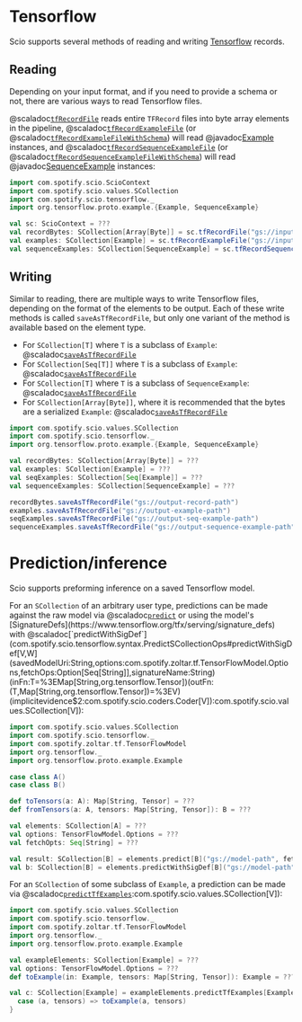 # Tensorflow

Scio supports several methods of reading and writing [Tensorflow](https://www.tensorflow.org/) records.

## Reading

Depending on your input format, and if you need to provide a schema or not, there are various ways to read Tensorflow files.

@scaladoc[`tfRecordFile`](com.spotify.scio.tensorflow.syntax.ScioContextOps#tfRecordFile(path:String,compression:org.apache.beam.sdk.io.Compression):com.spotify.scio.values.SCollection[Array[Byte]]) reads entire `TFRecord` files into byte array elements in the pipeline, @scaladoc[`tfRecordExampleFile`](com.spotify.scio.tensorflow.syntax.ScioContextOps#tfRecordExampleFile(path:String,compression:org.apache.beam.sdk.io.Compression):com.spotify.scio.values.SCollection[org.tensorflow.proto.example.Example]) (or @scaladoc[`tfRecordExampleFileWithSchema`](com.spotify.scio.tensorflow.syntax.ScioContextOps#tfRecordExampleFileWithSchema(path:String,schemaFilename:String,compression:org.apache.beam.sdk.io.Compression):(com.spotify.scio.values.SCollection[org.tensorflow.proto.example.Example],com.spotify.scio.values.DistCache[org.tensorflow.metadata.v0.Schema]))) will read @javadoc[Example](org.tensorflow.proto.example.Example) instances, and @scaladoc[`tfRecordSequenceExampleFile`](com.spotify.scio.tensorflow.syntax.ScioContextOps#tfRecordSequenceExampleFile(path:String,compression:org.apache.beam.sdk.io.Compression):com.spotify.scio.values.SCollection[org.tensorflow.proto.example.SequenceExample]) (or @scaladoc[`tfRecordSequenceExampleFileWithSchema`](com.spotify.scio.tensorflow.syntax.ScioContextOps#tfRecordSequenceExampleFileWithSchema(path:String,schemaFilename:String,compression:org.apache.beam.sdk.io.Compression):(com.spotify.scio.values.SCollection[org.tensorflow.proto.example.SequenceExample],com.spotify.scio.values.DistCache[org.tensorflow.metadata.v0.Schema]))) will read @javadoc[SequenceExample](org.tensorflow.proto.example.SequenceExample) instances:

```scala mdoc:compile-only
import com.spotify.scio.ScioContext
import com.spotify.scio.values.SCollection
import com.spotify.scio.tensorflow._
import org.tensorflow.proto.example.{Example, SequenceExample}

val sc: ScioContext = ???
val recordBytes: SCollection[Array[Byte]] = sc.tfRecordFile("gs://input-record-path")
val examples: SCollection[Example] = sc.tfRecordExampleFile("gs://input-example-path")
val sequenceExamples: SCollection[SequenceExample] = sc.tfRecordSequenceExampleFile("gs://input-sequence-example-path")
```

## Writing

Similar to reading, there are multiple ways to write Tensorflow files, depending on the format of the elements to be output.
Each of these write methods is called `saveAsTfRecordFile`, but only one variant of the method is available based on the element type.

* For `SCollection[T]` where `T` is a subclass of `Example`: @scaladoc[`saveAsTfRecordFile`](com.spotify.scio.tensorflow.syntax.ExampleSCollectionOps#saveAsTfRecordFile(path:String,suffix:String,compression:org.apache.beam.sdk.io.Compression,numShards:Int,shardNameTemplate:String,tempDirectory:String,filenamePolicySupplier:com.spotify.scio.util.FilenamePolicySupplier):com.spotify.scio.io.ClosedTap[org.tensorflow.proto.example.Example])
* For `SCollection[Seq[T]]` where `T` is a subclass of `Example`: @scaladoc[`saveAsTfRecordFile`](com.spotify.scio.tensorflow.syntax.SeqExampleSCollectionOps#saveAsTfRecordFile(path:String,suffix:String,compression:org.apache.beam.sdk.io.Compression,numShards:Int,shardNameTemplate:String,tempDirectory:String,filenamePolicySupplier:com.spotify.scio.util.FilenamePolicySupplier):com.spotify.scio.io.ClosedTap[org.tensorflow.proto.example.Example])
* For `SCollection[T]` where `T` is a subclass of `SequenceExample`: @scaladoc[`saveAsTfRecordFile`](com.spotify.scio.tensorflow.syntax.SequenceExampleSCollectionOps#saveAsTfRecordFile(path:String,suffix:String,compression:org.apache.beam.sdk.io.Compression,numShards:Int,shardNameTemplate:String,tempDirectory:String,filenamePolicySupplier:com.spotify.scio.util.FilenamePolicySupplier):com.spotify.scio.io.ClosedTap[org.tensorflow.proto.example.SequenceExample])
* For `SCollection[Array[Byte]]`, where it is recommended that the bytes are a serialized `Example`:
@scaladoc[`saveAsTfRecordFile`](com.spotify.scio.tensorflow.syntax.TFRecordSCollectionOps#saveAsTfRecordFile(path:String,suffix:String,compression:org.apache.beam.sdk.io.Compression,numShards:Int,shardNameTemplate:String,tempDirectory:String,filenamePolicySupplier:com.spotify.scio.util.FilenamePolicySupplier)(implicitev:T%3C:%3CArray[Byte]):com.spotify.scio.io.ClosedTap[Array[Byte]])

```scala mdoc:compile-only
import com.spotify.scio.values.SCollection
import com.spotify.scio.tensorflow._
import org.tensorflow.proto.example.{Example, SequenceExample}

val recordBytes: SCollection[Array[Byte]] = ???
val examples: SCollection[Example] = ???
val seqExamples: SCollection[Seq[Example]] = ???
val sequenceExamples: SCollection[SequenceExample] = ???

recordBytes.saveAsTfRecordFile("gs://output-record-path")
examples.saveAsTfRecordFile("gs://output-example-path")
seqExamples.saveAsTfRecordFile("gs://output-seq-example-path")
sequenceExamples.saveAsTfRecordFile("gs://output-sequence-example-path")
```

# Prediction/inference

Scio supports preforming inference on a saved Tensorflow model.

For an `SCollection` of an arbitrary user type, predictions can be made against the raw model via @scaladoc[`predict`](com.spotify.scio.tensorflow.syntax.PredictSCollectionOps#predict[V,W](savedModelUri:String,fetchOps:Seq[String],options:com.spotify.zoltar.tf.TensorFlowModel.Options,signatureName:String)(inFn:T=%3EMap[String,org.tensorflow.Tensor])(outFn:(T,Map[String,org.tensorflow.Tensor])=%3EV)(implicitevidence$1:com.spotify.scio.coders.Coder[V]):com.spotify.scio.values.SCollection[V]) or using the model's [SignatureDefs](https://www.tensorflow.org/tfx/serving/signature_defs) with @scaladoc[`predictWithSigDef`](com.spotify.scio.tensorflow.syntax.PredictSCollectionOps#predictWithSigDef[V,W](savedModelUri:String,options:com.spotify.zoltar.tf.TensorFlowModel.Options,fetchOps:Option[Seq[String]],signatureName:String)(inFn:T=%3EMap[String,org.tensorflow.Tensor])(outFn:(T,Map[String,org.tensorflow.Tensor])=%3EV)(implicitevidence$2:com.spotify.scio.coders.Coder[V]):com.spotify.scio.values.SCollection[V]):

```scala mdoc:compile-only
import com.spotify.scio.values.SCollection
import com.spotify.scio.tensorflow._
import com.spotify.zoltar.tf.TensorFlowModel
import org.tensorflow._
import org.tensorflow.proto.example.Example

case class A()
case class B()

def toTensors(a: A): Map[String, Tensor] = ???
def fromTensors(a: A, tensors: Map[String, Tensor]): B = ???

val elements: SCollection[A] = ???
val options: TensorFlowModel.Options = ???
val fetchOpts: Seq[String] = ???

val result: SCollection[B] = elements.predict[B]("gs://model-path", fetchOpts, options)(toTensors)(fromTensors)
val b: SCollection[B] = elements.predictWithSigDef[B]("gs://model-path", options)(toTensors)(fromTensors _)
```

For an `SCollection` of some subclass of `Example`, a prediction can be made via @scaladoc[`predictTfExamples`](com.spotify.scio.tensorflow.syntax.PredictSCollectionOps#predictTfExamples[V](savedModelUri:String,options:com.spotify.zoltar.tf.TensorFlowModel.Options,exampleInputOp:String,fetchOps:Option[Seq[String]],signatureName:String)(outFn:(T,Map[String,org.tensorflow.Tensor])=%3EV)(implicitevidence$3:com.spotify.scio.coders.Coder[V],implicitev:T%3C:%3Corg.tensorflow.proto.example.Example):com.spotify.scio.values.SCollection[V]):com.spotify.scio.values.SCollection[V]):

```scala mdoc:compile-only
import com.spotify.scio.values.SCollection
import com.spotify.scio.tensorflow._
import com.spotify.zoltar.tf.TensorFlowModel
import org.tensorflow._
import org.tensorflow.proto.example.Example

val exampleElements: SCollection[Example] = ???
val options: TensorFlowModel.Options = ???
def toExample(in: Example, tensors: Map[String, Tensor]): Example = ???

val c: SCollection[Example] = exampleElements.predictTfExamples[Example]("gs://model-path", options) {
  case (a, tensors) => toExample(a, tensors)
}
```
